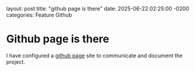 layout: post
title: "github page is there"
date: 2025-06-22 02:25:00 -0200
categories: Feature Github

# Github page is there

I have configured a [github page](https://metanull.github.io/inventory-app/) site to communicate and document the project. 